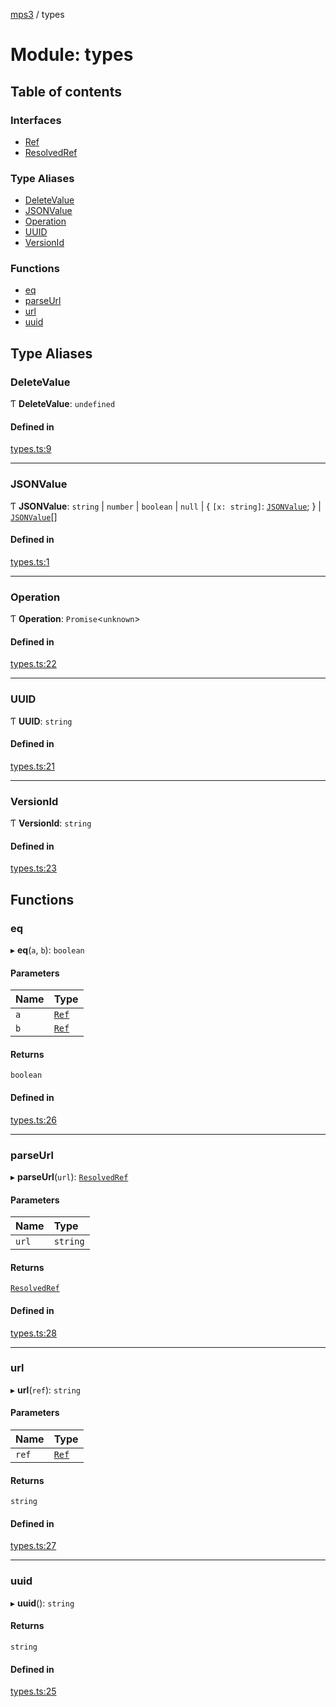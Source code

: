 [mps3](../API.md) / types

# Module: types

## Table of contents

### Interfaces

- [Ref](../interfaces/types.Ref.md)
- [ResolvedRef](../interfaces/types.ResolvedRef.md)

### Type Aliases

- [DeleteValue](types.md#deletevalue)
- [JSONValue](types.md#jsonvalue)
- [Operation](types.md#operation)
- [UUID](types.md#uuid)
- [VersionId](types.md#versionid)

### Functions

- [eq](types.md#eq)
- [parseUrl](types.md#parseurl)
- [url](types.md#url)
- [uuid](types.md#uuid-1)

## Type Aliases

### DeleteValue

Ƭ **DeleteValue**: `undefined`

#### Defined in

[types.ts:9](https://github.com/endpointservices/mps3/blob/f1b10b6/src/types.ts#L9)

___

### JSONValue

Ƭ **JSONValue**: `string` \| `number` \| `boolean` \| ``null`` \| { `[x: string]`: [`JSONValue`](types.md#jsonvalue);  } \| [`JSONValue`](types.md#jsonvalue)[]

#### Defined in

[types.ts:1](https://github.com/endpointservices/mps3/blob/f1b10b6/src/types.ts#L1)

___

### Operation

Ƭ **Operation**: `Promise`<`unknown`\>

#### Defined in

[types.ts:22](https://github.com/endpointservices/mps3/blob/f1b10b6/src/types.ts#L22)

___

### UUID

Ƭ **UUID**: `string`

#### Defined in

[types.ts:21](https://github.com/endpointservices/mps3/blob/f1b10b6/src/types.ts#L21)

___

### VersionId

Ƭ **VersionId**: `string`

#### Defined in

[types.ts:23](https://github.com/endpointservices/mps3/blob/f1b10b6/src/types.ts#L23)

## Functions

### eq

▸ **eq**(`a`, `b`): `boolean`

#### Parameters

| Name | Type |
| :------ | :------ |
| `a` | [`Ref`](../interfaces/types.Ref.md) |
| `b` | [`Ref`](../interfaces/types.Ref.md) |

#### Returns

`boolean`

#### Defined in

[types.ts:26](https://github.com/endpointservices/mps3/blob/f1b10b6/src/types.ts#L26)

___

### parseUrl

▸ **parseUrl**(`url`): [`ResolvedRef`](../interfaces/types.ResolvedRef.md)

#### Parameters

| Name | Type |
| :------ | :------ |
| `url` | `string` |

#### Returns

[`ResolvedRef`](../interfaces/types.ResolvedRef.md)

#### Defined in

[types.ts:28](https://github.com/endpointservices/mps3/blob/f1b10b6/src/types.ts#L28)

___

### url

▸ **url**(`ref`): `string`

#### Parameters

| Name | Type |
| :------ | :------ |
| `ref` | [`Ref`](../interfaces/types.Ref.md) |

#### Returns

`string`

#### Defined in

[types.ts:27](https://github.com/endpointservices/mps3/blob/f1b10b6/src/types.ts#L27)

___

### uuid

▸ **uuid**(): `string`

#### Returns

`string`

#### Defined in

[types.ts:25](https://github.com/endpointservices/mps3/blob/f1b10b6/src/types.ts#L25)
